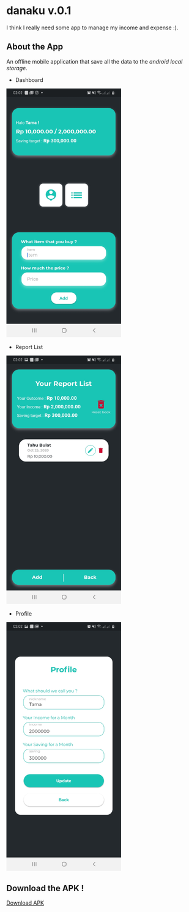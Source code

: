 # danaku v.0.1

I think I really need some app to manage my income and expense :).

## About the App
An offline mobile application that save all the data to the *android local storage*.

- Dashboard

<img src="/dokumentasi/dashboard.jpg" width="300">

- Report List

<img src="/dokumentasi/report.jpg" width="300">

- Profile

<img src="/dokumentasi/profile.jpg" width="300">


## Download the APK !
[Download APK](https://drive.google.com/drive/folders/1H7BG3iduVcXOj1e5-adX9jpuwcb8Z6-l?usp=sharing)
